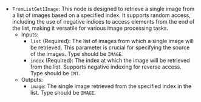 - `FromListGet1Image`: This node is designed to retrieve a single image from a list of images based on a specified index. It supports random access, including the use of negative indices to access elements from the end of the list, making it versatile for various image processing tasks.
    - Inputs:
        - `list` (Required): The list of images from which a single image will be retrieved. This parameter is crucial for specifying the source of the images. Type should be `IMAGE`.
        - `index` (Required): The index at which the image will be retrieved from the list. Supports negative indexing for reverse access. Type should be `INT`.
    - Outputs:
        - `image`: The single image retrieved from the specified index in the list. Type should be `IMAGE`.
